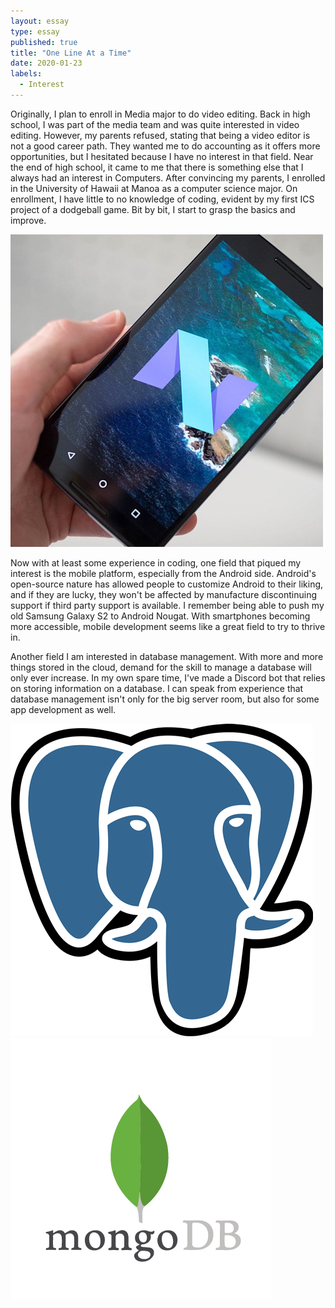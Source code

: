```yaml
---
layout: essay
type: essay
published: true
title: "One Line At a Time"
date: 2020-01-23
labels:
  - Interest
---
```


Originally, I plan to enroll in Media major to do video editing. Back in high school, I was part of the media team and was quite interested in video editing. However, my parents refused, stating that being a video editor is not a good career path. They wanted me to do accounting as it offers more opportunities, but I hesitated because I have no interest in that field. Near the end of high school, it came to me that there is something else that I always had an interest in Computers. After convincing my parents,  I enrolled in the University of Hawaii at Manoa as a computer science major. On enrollment, I have little to no knowledge of coding, evident by my first ICS project of a dodgeball game. Bit by bit, I start to grasp the basics and improve. 

<img class = "ui small right floated image" src = "../images/nougat.png">

Now with at least some experience in coding, one field that piqued my interest is the mobile platform, especially from the Android side. Android's open-source nature has allowed people to customize Android to their liking, and if they are lucky, they won't be affected by manufacture discontinuing support if third party support is available. I remember being able to push my old Samsung Galaxy S2 to Android Nougat. With smartphones becoming more accessible, mobile development seems like a great field to try to thrive in.

Another field I am interested in database management. With more and more things stored in the cloud, demand for the skill to manage a database will only ever increase. In my own spare time, I've made a Discord bot that relies on storing information on a database. I can speak from experience that database management isn't only for the big server room, but also for some app development as well.

<div class="ui medium rounded images">
  <img class="ui images" src="../images/postgres.png">
  <img class="ui images" src="../images/mongo.png">
</div>
